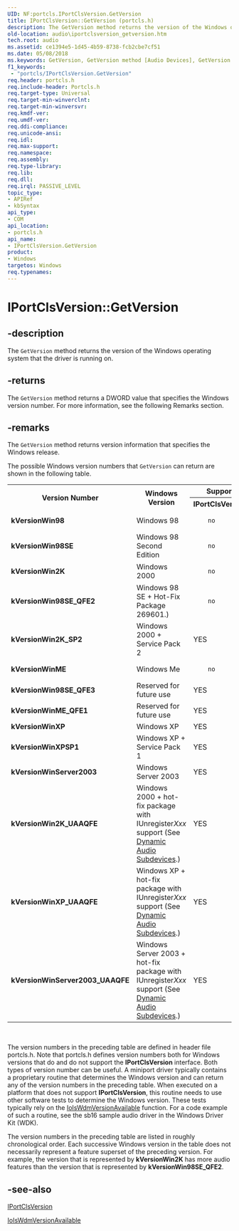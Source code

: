 ```yaml
---
UID: NF:portcls.IPortClsVersion.GetVersion
title: IPortClsVersion::GetVersion (portcls.h)
description: The GetVersion method returns the version of the Windows operating system that the driver is running on.
old-location: audio\iportclsversion_getversion.htm
tech.root: audio
ms.assetid: ce1394e5-1d45-4b59-8738-fcb2cbe7cf51
ms.date: 05/08/2018
ms.keywords: GetVersion, GetVersion method [Audio Devices], GetVersion method [Audio Devices],IPortClsVersion interface, IPortClsVersion interface [Audio Devices],GetVersion method, IPortClsVersion.GetVersion, IPortClsVersion::GetVersion, audio.iportclsversion_getversion, audmp-routines_82b73b24-296b-4b31-88e4-1d1303863c6c.xml, portcls/IPortClsVersion::GetVersion
f1_keywords:
 - "portcls/IPortClsVersion.GetVersion"
req.header: portcls.h
req.include-header: Portcls.h
req.target-type: Universal
req.target-min-winverclnt: 
req.target-min-winversvr: 
req.kmdf-ver: 
req.umdf-ver: 
req.ddi-compliance: 
req.unicode-ansi: 
req.idl: 
req.max-support: 
req.namespace: 
req.assembly: 
req.type-library: 
req.lib: 
req.dll: 
req.irql: PASSIVE_LEVEL
topic_type:
- APIRef
- kbSyntax
api_type:
- COM
api_location:
- portcls.h
api_name:
- IPortClsVersion.GetVersion
product:
- Windows
targetos: Windows
req.typenames: 
---
```


# IPortClsVersion::GetVersion


## -description


The <code>GetVersion</code> method returns the version of the Windows operating system that the driver is running on.


## -returns



The <code>GetVersion</code> method returns a DWORD value that specifies the Windows version number. For more information, see the following Remarks section.




## -remarks



The <code>GetVersion</code> method returns version information that specifies the Windows release.

The possible Windows version numbers that <code>GetVersion</code> can return are shown in the following table.

<table>
<tr>
<th rowspan="2">Version Number</th>
<th rowspan="2">Windows Version</th>
<th>Supports</th>
</tr>
<tr>
<th>IPortClsVersion?</th>
</tr>
<tr>
<td>
<b>kVersionWin98</b>

</td>
<td>
Windows 98

</td>
<td>

        no
       

</td>
</tr>
<tr>
<td>
<b>kVersionWin98SE</b>

</td>
<td>
Windows 98 Second Edition

</td>
<td>

        no
       

</td>
</tr>
<tr>
<td>
<b>kVersionWin2K</b>

</td>
<td>
Windows 2000

</td>
<td>

        no
       

</td>
</tr>
<tr>
<td>
<b>kVersionWin98SE_QFE2</b>

</td>
<td>
Windows 98 SE + Hot-Fix Package 269601.)

</td>
<td>

        no
       

</td>
</tr>
<tr>
<td>
<b>kVersionWin2K_SP2</b>

</td>
<td>
Windows 2000 + Service Pack 2

</td>
<td>
YES

</td>
</tr>
<tr>
<td>
<b>kVersionWinME</b>

</td>
<td>
Windows Me

</td>
<td>

        no
       

</td>
</tr>
<tr>
<td>
<b>kVersionWin98SE_QFE3</b>

</td>
<td>
Reserved for future use

</td>
<td>
YES

</td>
</tr>
<tr>
<td>
<b>kVersionWinME_QFE1</b>

</td>
<td>
Reserved for future use

</td>
<td>
YES

</td>
</tr>
<tr>
<td>
<b>kVersionWinXP</b>

</td>
<td>
Windows XP

</td>
<td>
YES

</td>
</tr>
<tr>
<td>
<b>kVersionWinXPSP1</b>

</td>
<td>
Windows XP + Service Pack 1

</td>
<td>
YES

</td>
</tr>
<tr>
<td>
<b>kVersionWinServer2003</b>

</td>
<td>
Windows Server 2003

</td>
<td>
YES

</td>
</tr>
<tr>
<td>
<b>kVersionWin2K_UAAQFE</b>

</td>
<td>
Windows 2000 + hot-fix package with IUnregister<i>Xxx</i> support (See <a href="https://docs.microsoft.com/windows-hardware/drivers/audio/dynamic-audio-subdevices">Dynamic Audio Subdevices</a>.)

</td>
<td>
YES

</td>
</tr>
<tr>
<td>
<b>kVersionWinXP_UAAQFE</b>

</td>
<td>
Windows XP + hot-fix package with IUnregister<i>Xxx</i> support (See <a href="https://docs.microsoft.com/windows-hardware/drivers/audio/dynamic-audio-subdevices">Dynamic Audio Subdevices</a>.)

</td>
<td>
YES

</td>
</tr>
<tr>
<td>
<b>kVersionWinServer2003_UAAQFE</b>

</td>
<td>
Windows Server 2003 + hot-fix package with IUnregister<i>Xxx</i> support (See <a href="https://docs.microsoft.com/windows-hardware/drivers/audio/dynamic-audio-subdevices">Dynamic Audio Subdevices</a>.)

</td>
<td>
YES

</td>
</tr>
</table>
 

The version numbers in the preceding table are defined in header file portcls.h. Note that portcls.h defines version numbers both for Windows versions that do and do not support the <b>IPortClsVersion</b> interface. Both types of version number can be useful. A miniport driver typically contains a proprietary routine that determines the Windows version and can return any of the version numbers in the preceding table. When executed on a platform that does not support <b>IPortClsVersion</b>, this routine needs to use other software tests to determine the Windows version. These tests typically rely on the <a href="https://docs.microsoft.com/windows-hardware/drivers/ddi/wdm/nf-wdm-ioiswdmversionavailable">IoIsWdmVersionAvailable</a> function. For a code example of such a routine, see the sb16 sample audio driver in the Windows Driver Kit (WDK).

The version numbers in the preceding table are listed in roughly chronological order. Each successive Windows version in the table does not necessarily represent a feature superset of the preceding version. For example, the version that is represented by <b>kVersionWin2K</b> has more audio features than the version that is represented by <b>kVersionWin98SE_QFE2</b>.




## -see-also




<a href="https://docs.microsoft.com/windows-hardware/drivers/ddi/portcls/nn-portcls-iportclsversion">IPortClsVersion</a>



<a href="https://docs.microsoft.com/windows-hardware/drivers/ddi/wdm/nf-wdm-ioiswdmversionavailable">IoIsWdmVersionAvailable</a>
 

 

